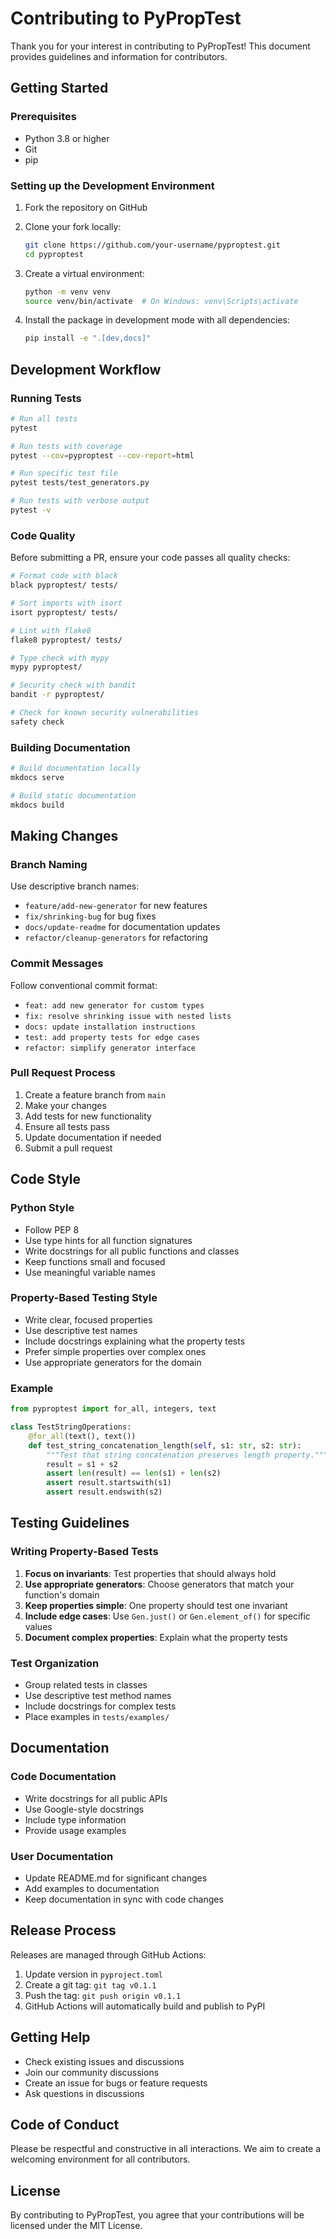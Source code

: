 # Contributing to PyPropTest

Thank you for your interest in contributing to PyPropTest! This document provides guidelines and information for contributors.

## Getting Started

### Prerequisites

- Python 3.8 or higher
- Git
- pip

### Setting up the Development Environment

1. Fork the repository on GitHub
2. Clone your fork locally:
   ```bash
   git clone https://github.com/your-username/pyproptest.git
   cd pyproptest
   ```

3. Create a virtual environment:
   ```bash
   python -m venv venv
   source venv/bin/activate  # On Windows: venv\Scripts\activate
   ```

4. Install the package in development mode with all dependencies:
   ```bash
   pip install -e ".[dev,docs]"
   ```

## Development Workflow

### Running Tests

```bash
# Run all tests
pytest

# Run tests with coverage
pytest --cov=pyproptest --cov-report=html

# Run specific test file
pytest tests/test_generators.py

# Run tests with verbose output
pytest -v
```

### Code Quality

Before submitting a PR, ensure your code passes all quality checks:

```bash
# Format code with black
black pyproptest/ tests/

# Sort imports with isort
isort pyproptest/ tests/

# Lint with flake8
flake8 pyproptest/ tests/

# Type check with mypy
mypy pyproptest/

# Security check with bandit
bandit -r pyproptest/

# Check for known security vulnerabilities
safety check
```

### Building Documentation

```bash
# Build documentation locally
mkdocs serve

# Build static documentation
mkdocs build
```

## Making Changes

### Branch Naming

Use descriptive branch names:
- `feature/add-new-generator` for new features
- `fix/shrinking-bug` for bug fixes
- `docs/update-readme` for documentation updates
- `refactor/cleanup-generators` for refactoring

### Commit Messages

Follow conventional commit format:
- `feat: add new generator for custom types`
- `fix: resolve shrinking issue with nested lists`
- `docs: update installation instructions`
- `test: add property tests for edge cases`
- `refactor: simplify generator interface`

### Pull Request Process

1. Create a feature branch from `main`
2. Make your changes
3. Add tests for new functionality
4. Ensure all tests pass
5. Update documentation if needed
6. Submit a pull request

## Code Style

### Python Style

- Follow PEP 8
- Use type hints for all function signatures
- Write docstrings for all public functions and classes
- Keep functions small and focused
- Use meaningful variable names

### Property-Based Testing Style

- Write clear, focused properties
- Use descriptive test names
- Include docstrings explaining what the property tests
- Prefer simple properties over complex ones
- Use appropriate generators for the domain

### Example

```python
from pyproptest import for_all, integers, text

class TestStringOperations:
    @for_all(text(), text())
    def test_string_concatenation_length(self, s1: str, s2: str):
        """Test that string concatenation preserves length property."""
        result = s1 + s2
        assert len(result) == len(s1) + len(s2)
        assert result.startswith(s1)
        assert result.endswith(s2)
```

## Testing Guidelines

### Writing Property-Based Tests

1. **Focus on invariants**: Test properties that should always hold
2. **Use appropriate generators**: Choose generators that match your function's domain
3. **Keep properties simple**: One property should test one invariant
4. **Include edge cases**: Use `Gen.just()` or `Gen.element_of()` for specific values
5. **Document complex properties**: Explain what the property tests

### Test Organization

- Group related tests in classes
- Use descriptive test method names
- Include docstrings for complex tests
- Place examples in `tests/examples/`

## Documentation

### Code Documentation

- Write docstrings for all public APIs
- Use Google-style docstrings
- Include type information
- Provide usage examples

### User Documentation

- Update README.md for significant changes
- Add examples to documentation
- Keep documentation in sync with code changes

## Release Process

Releases are managed through GitHub Actions:

1. Update version in `pyproject.toml`
2. Create a git tag: `git tag v0.1.1`
3. Push the tag: `git push origin v0.1.1`
4. GitHub Actions will automatically build and publish to PyPI

## Getting Help

- Check existing issues and discussions
- Join our community discussions
- Create an issue for bugs or feature requests
- Ask questions in discussions

## Code of Conduct

Please be respectful and constructive in all interactions. We aim to create a welcoming environment for all contributors.

## License

By contributing to PyPropTest, you agree that your contributions will be licensed under the MIT License.
